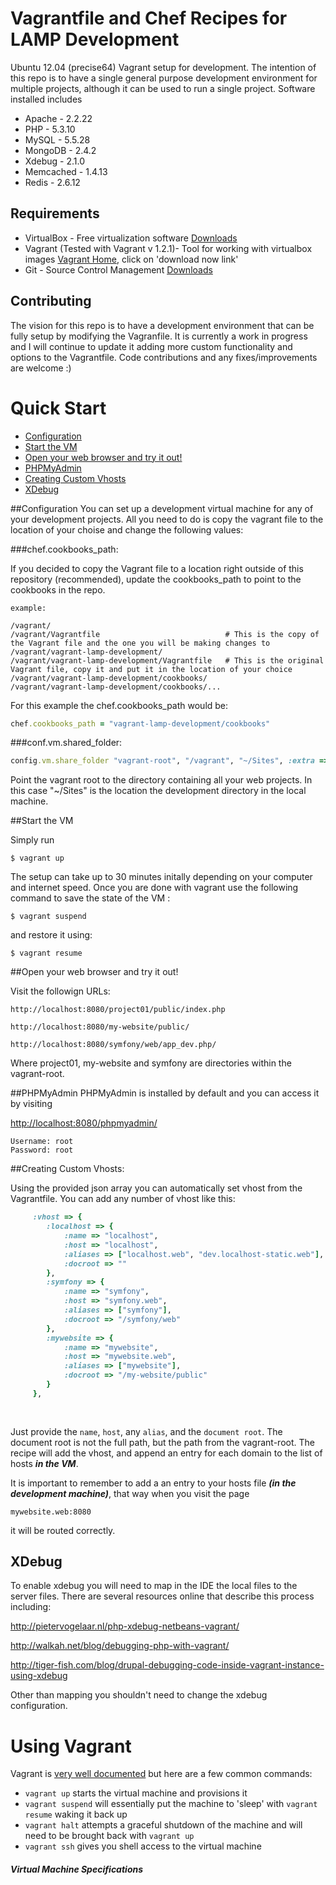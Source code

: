 # Vagrantfile and Chef Recipes for LAMP Development

Ubuntu 12.04 (precise64) Vagrant setup for development. The intention of this repo is to have a single general purpose development environment for multiple projects, although it can be used to run a single project.
Software installed includes
* Apache    - 2.2.22
* PHP       - 5.3.10
* MySQL     - 5.5.28
* MongoDB   - 2.4.2
* Xdebug    - 2.1.0
* Memcached - 1.4.13
* Redis     - 2.6.12


## Requirements

* VirtualBox - Free virtualization software [Downloads](https://www.virtualbox.org/wiki/Downloads)
* Vagrant (Tested with Vagrant v 1.2.1)- Tool for working with virtualbox images [Vagrant Home](https://www.vagrantup.com), click on 'download now link'
* Git - Source Control Management [Downloads](http://git-scm.com/downloads)

## Contributing
The vision for this repo is to have a development environment that can be fully setup by modifying the Vagranfile.
It is currently a work in progress and I will continue to update it adding more custom functionality and options to the Vagrantfile. Code contributions and any fixes/improvements are welcome :)

# Quick Start 
* [Configuration](#configuration)
* [Start the VM](#start-the-vm)
* [Open your web browser and try it out!](#open-your-web-browser-and-try-it-out)
* [PHPMyAdmin](#phpmyadmin)
* [Creating Custom Vhosts](#creating-custom-vhosts)
* [XDebug](#xdebug)

##Configuration
You can set up a development virtual machine for any of your development projects. All you need to do is copy the vagrant file to the location of your choise and change the following values:

###chef.cookbooks_path:

If you decided to copy the Vagrant file to a location right outside of this repository (recommended), update the cookbooks_path to point to the cookbooks in the repo. 

```
example:

/vagrant/
/vagrant/Vagrantfile                            # This is the copy of the Vagrant file and the one you will be making changes to
/vagrant/vagrant-lamp-development/
/vagrant/vagrant-lamp-development/Vagrantfile   # This is the original Vagrant file, copy it and put it in the location of your choice
/vagrant/vagrant-lamp-development/cookbooks/
/vagrant/vagrant-lamp-development/cookbooks/...

```
For this example the chef.cookbooks_path would be:
```ruby
chef.cookbooks_path = "vagrant-lamp-development/cookbooks"
```

###conf.vm.shared_folder:
```ruby
config.vm.share_folder "vagrant-root", "/vagrant", "~/Sites", :extra => 'dmode=777,fmode=777'#, :nfs => true
```
Point the vagrant root to the directory containing all your web projects. In this case "~/Sites" is the location the development directory in the local machine. 



##Start the VM

Simply run

```
$ vagrant up
```

The setup can take up to 30 minutes initally depending on your computer and internet speed. Once you are done with vagrant use the following command to save the state of the VM :

```
$ vagrant suspend
```

and restore it using:

```
$ vagrant resume
```

##Open your web browser and try it out!
        
Visit the followign URLs:
```
http://localhost:8080/project01/public/index.php

http://localhost:8080/my-website/public/

http://localhost:8080/symfony/web/app_dev.php/
```

Where project01, my-website and symfony are directories within the vagrant-root. 


##PHPMyAdmin 
PHPMyAdmin is installed by default and you can access it by visiting

[http://localhost:8080/phpmyadmin/](http://localhost:8080/phpmyadmin/)
```
Username: root
Password: root
```
##Creating Custom Vhosts:

Using the provided json array you can automatically set vhost from the Vagrantfile. You can add any number of vhost like this:

```ruby
     :vhost => {
        :localhost => {
            :name => "localhost",
            :host => "localhost", 
            :aliases => ["localhost.web", "dev.localhost-static.web"],
            :docroot => ""
        },
        :symfony => {
            :name => "symfony",
            :host => "symfony.web", 
            :aliases => ["symfony"],
            :docroot => "/symfony/web"
        },
        :mywebsite => {
            :name => "mywebsite",
            :host => "mywebsite.web", 
            :aliases => ["mywebsite"],
            :docroot => "/my-website/public"
        }
     },
     
       
```

Just provide the ```name```, ```host```, any ```alias```, and the ```document root```. The document root is not the full path, but the path from the vagrant-root. The recipe will add the vhost, and append an entry for each domain to the list of hosts ***in the VM***.

It is important to remember to add a an entry to your hosts file ***(in the development machine)***, that way when you visit the page

```
mywebsite.web:8080
```

it will be routed correctly.

## XDebug
To enable xdebug you will need to map in the IDE the local files to the server files. There are several resources online that describe this process including:

http://pietervogelaar.nl/php-xdebug-netbeans-vagrant/

http://walkah.net/blog/debugging-php-with-vagrant/

http://tiger-fish.com/blog/drupal-debugging-code-inside-vagrant-instance-using-xdebug

Other than mapping you shouldn't need to change the xdebug configuration.


# Using Vagrant

Vagrant is [very well documented](http://vagrantup.com/v1/docs/index.html) but here are a few common commands:

* `vagrant up` starts the virtual machine and provisions it
* `vagrant suspend` will essentially put the machine to 'sleep' with `vagrant resume` waking it back up
* `vagrant halt` attempts a graceful shutdown of the machine and will need to be brought back with `vagrant up`
* `vagrant ssh` gives you shell access to the virtual machine


##### Virtual Machine Specifications #####
